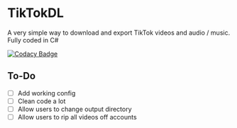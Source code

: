 # TikTokDL
A very simple way to download and export TikTok videos and audio / music. Fully coded in C#


[![Codacy Badge](https://api.codacy.com/project/badge/Grade/9885925455b94e0a9a9c52d9e5ee7491)](https://www.codacy.com/manual/InsaneSlay/TikTokDL?utm_source=github.com&amp;utm_medium=referral&amp;utm_content=InsaneSlay/TikTokDL&amp;utm_campaign=Badge_Grade)


## To-Do
- [ ] Add working config
- [ ] Clean code a lot
- [ ] Allow users to change output directory
- [ ] Allow users to rip all videos off accounts
